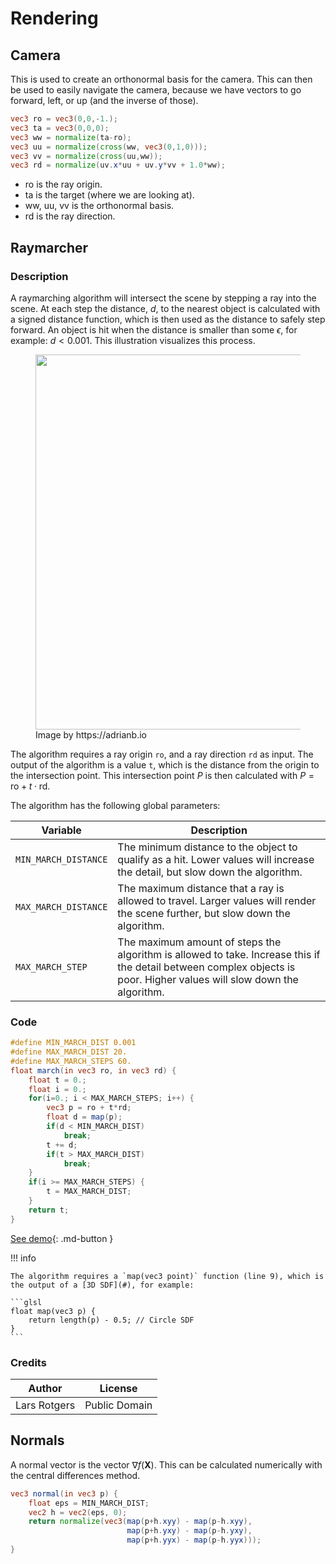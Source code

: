 # Rendering

## Camera

This is used to create an orthonormal basis for the camera. This can then be used to easily navigate the camera, because we have vectors to go forward, left, or up (and the inverse of those).

```glsl
vec3 ro = vec3(0,0,-1.);
vec3 ta = vec3(0,0,0);
vec3 ww = normalize(ta-ro);
vec3 uu = normalize(cross(ww, vec3(0,1,0)));
vec3 vv = normalize(cross(uu,ww));
vec3 rd = normalize(uv.x*uu + uv.y*vv + 1.0*ww);
```

 
 * $\textrm{ro}$ is the ray origin.
 * $\textrm{ta}$ is the target (where we are looking at).
 * $\textrm{ww}$, $\textrm{uu}$, $\textrm{vv}$ is the orthonormal basis.
 * $\textrm{rd}$ is the ray direction.

## Raymarcher

### Description

A raymarching algorithm will intersect the scene by stepping a ray into the scene. 
At each step the distance, $d$, to the nearest object is calculated with a signed distance function, which is then used as the distance to safely step forward. 
An object is hit when the distance is smaller than some $\epsilon$, for example: $d < 0.001$. 
This illustration visualizes this process.

<figure>
  <img src="https://adrianb.io/img/2016-10-01-raymarching/figure3.png" width="600" />
  <figcaption>Image by https://adrianb.io</figcaption>
</figure>

The algorithm requires a ray origin `ro`, and a ray direction `rd` as input.
The output of the algorithm is a value `t`, which is the distance from the origin to the intersection point.
This intersection point $P$ is then calculated with $P = \textrm{ro} + t\cdot \textrm{rd}.$ 

The algorithm has the following global parameters:

|Variable|Description|
|--|--|
|`MIN_MARCH_DISTANCE`|The minimum distance to the object to qualify as a hit. Lower values will increase the detail, but slow down the algorithm.|
|`MAX_MARCH_DISTANCE`|The maximum distance that a ray is allowed to travel. Larger values will render the scene further, but slow down the algorithm.|
|`MAX_MARCH_STEP`|The maximum amount of steps the algorithm is allowed to take. Increase this if the detail between complex objects is poor. Higher values will slow down the algorithm.|

### Code

```glsl
#define MIN_MARCH_DIST 0.001
#define MAX_MARCH_DIST 20.
#define MAX_MARCH_STEPS 60.
float march(in vec3 ro, in vec3 rd) {
    float t = 0.;
    float i = 0.;
    for(i=0.; i < MAX_MARCH_STEPS; i++) {
        vec3 p = ro + t*rd;
        float d = map(p);
        if(d < MIN_MARCH_DIST)
            break;
        t += d;
        if(t > MAX_MARCH_DIST)
            break;
    }
    if(i >= MAX_MARCH_STEPS) {
        t = MAX_MARCH_DIST;
    }
    return t;
}
```

[See demo](https://www.shadertoy.com/view/3tyyWm){: .md-button }

!!! info

    The algorithm requires a `map(vec3 point)` function (line 9), which is the output of a [3D SDF](#), for example:

    ```glsl
    float map(vec3 p) {
        return length(p) - 0.5; // Circle SDF
    }
    ```

### Credits

|Author|License|
|--|--|
|Lars Rotgers|Public Domain|

## Normals

A normal vector is the vector $\nabla f(\mathbf{X})$. 
This can be calculated numerically with the central differences method.

```glsl
vec3 normal(in vec3 p) {
    float eps = MIN_MARCH_DIST;
    vec2 h = vec2(eps, 0);
    return normalize(vec3(map(p+h.xyy) - map(p-h.xyy),
                          map(p+h.yxy) - map(p-h.yxy),
                          map(p+h.yyx) - map(p-h.yyx)));
}
```